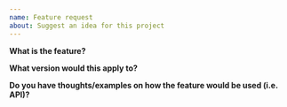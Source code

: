 ```yaml
---
name: Feature request
about: Suggest an idea for this project
---
```


**What is the feature?**


**What version would this apply to?**

<!-- latest or next -->

**Do you have thoughts/examples on how the feature would be used (i.e. API)?**